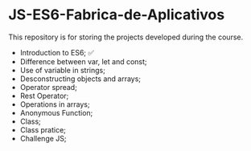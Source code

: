 # JS-ES6-Fabrica-de-Aplicativos
This repository is for storing the projects developed during the course.
- Introduction to ES6; ✅
- Difference between var, let and const;
- Use of variable in strings;
- Desconstructing objects and arrays;
- Operator spread;
- Rest Operator;
- Operations in arrays;
- Anonymous Function;
- Class;
- Class pratice;
- Challenge JS;

